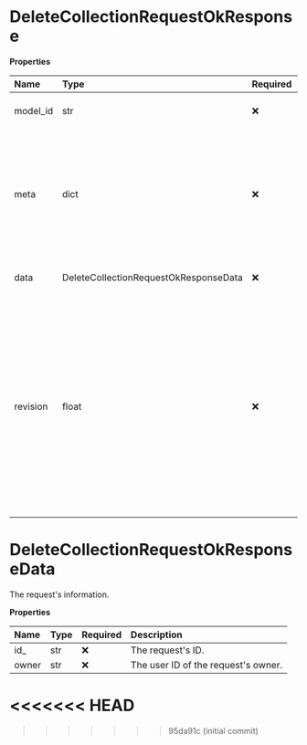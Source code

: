 # DeleteCollectionRequestOkResponse

**Properties**

| Name     | Type                                  | Required | Description                                                                                                                                                                         |
| :------- | :------------------------------------ | :------- | :---------------------------------------------------------------------------------------------------------------------------------------------------------------------------------- |
| model_id | str                                   | ❌       | The request's ID.                                                                                                                                                                   |
| meta     | dict                                  | ❌       | A Postman-specific response that contains information about the internal performed operation.                                                                                       |
| data     | DeleteCollectionRequestOkResponseData | ❌       | The request's information.                                                                                                                                                          |
| revision | float                                 | ❌       | An internal revision ID. Its value increments each time the resource changes. You can use this ID to track whether there were changes since the last time you fetched the resource. |

# DeleteCollectionRequestOkResponseData

The request's information.

**Properties**

| Name  | Type | Required | Description                         |
| :---- | :--- | :------- | :---------------------------------- |
| id\_  | str  | ❌       | The request's ID.                   |
| owner | str  | ❌       | The user ID of the request's owner. |
<<<<<<< HEAD
=======

<!-- This file was generated by liblab | https://liblab.com/ -->
>>>>>>> 95da91c (initial commit)
